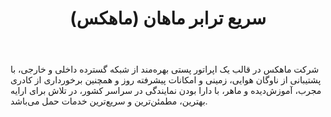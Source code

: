 ﻿---
layout: post
title: سریع ترابر ماهان (ماهکس)
name_en: mahex
company_slug: mahex
logo: 
cover: 
company_count:
founded:
location: ""
total_review: 
total_interview: 
salary_avg: 
salary_min: 
salary_max: 
rate: 
view_count: 
industry: حمل و نقل، لاجستیک و انبارداری
city: تهران, تهران
size_en: S
size: 201-500 نفر
site: http://www.mahex.com
---

شرکت ماهکس در قالب یک اپراتور پستی بهره‌مند از شبکه گسترده داخلی و خارجی، با پشتیبانی از ناوگان هوایی،‌ زمینی و امکانات پیشرفته روز و همچنین برخورداری از کادری مجرب، آموزش‌دیده و ماهر، با دارا بودن نمایندگی در سراسر کشور، در تلاش برای ارایه بهترین، مطمئن‌ترین و سریع‌ترین خدمات حمل می‌باشد.


